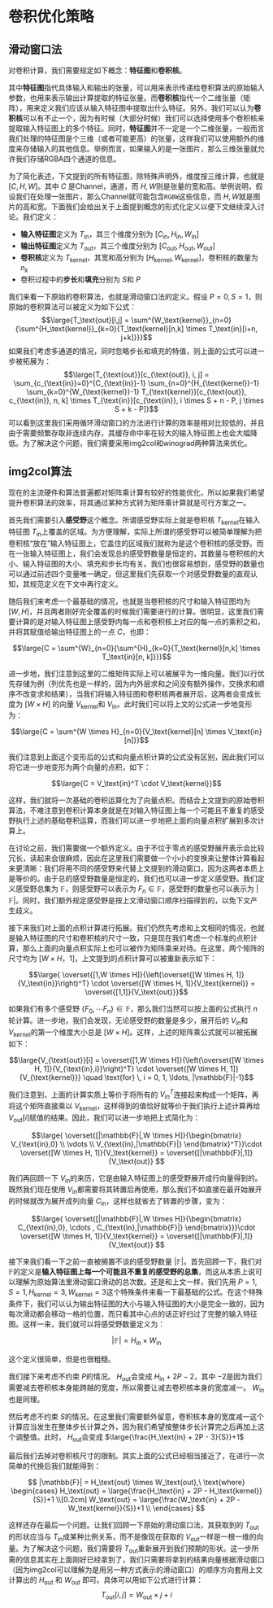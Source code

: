 # 卷积优化策略
## 滑动窗口法
对卷积计算，我们需要规定如下概念：**特征图**和**卷积核**。

其中**特征图**指代具体输入和输出的张量，可以用来表示传递给卷积算法的原始输入参数，也用来表示输出计算提取的特征张量。而**卷积核**指代一个二维张量（矩阵），用来定义我们应该从输入特征图中提取出什么特征。另外，我们可以认为**卷积核**可以有不止一个，因为有时候（大部分时候）我们可以选择使用多个卷积核来提取输入特征图上的多个特征。同时，**特征图**并不一定是一个二维张量，一般而言我们处理的特征图是个三维（或者可能更高）的张量，这样我们可以使用额外的维度来存储输入的其他信息。举例而言，如果输入的是一张图片，那么三维张量就允许我们存储RGBA四个通道的信息。

为了简化表述，下文提到的所有特征图，除特殊声明外，维度按三维计算，也就是 $[C, H, W]$。其中 $C$ 是Channel，通道，而 $H,W$则是张量的宽和高。举例说明，假设我们在处理一张图片，那么Channel就可能包含`RGBW`这些信息，而 $H,W$就是图片的高和宽。下面我们会给出关于上面提到概念的形式化定义以便下文继续深入讨论。我们定义：
- **输入特征图**定义为 $T_\text{in}$，其三个维度分别为 $[C_\text{in}, H_\text{in}, W_\text{in}]$
- **输出特征图**定义为 $T_\text{out}$，其三个维度分别为 $[C_\text{out}, H_\text{out}, W_\text{out}]$
- **卷积核**定义为 $T_\text{kernel}$，其宽和高分别为 $[H_\text{kernel}, W_\text{kernel}]$，卷积核的数量为 $n_k$
- 卷积过程中的**步长**和**填充**分别为 $S$和 $P$

我们来看一下原始的卷积算法，也就是滑动窗口法的定义。假设 $P=0,S=1$，则原始的卷积算法可以被定义为如下公式：
$$\large{T_\text{out}[i,j] = \sum^{W_\text{kernel}}_{n=0}{\sum^{H_\text{kernel}}_{k=0}{T_\text{kernel}[n,k] \times T_\text{in}[i+n, j+k]}}}$$
如果我们考虑多通道的情况，同时忽略步长和填充的特值，则上面的公式可以进一步被拓展为：
$$\large{T_{\text{out}}[c_{\text{out}}, i, j] = \sum_{c_{\text{in}}=0}^{C_{\text{in}}-1} \sum_{n=0}^{H_{\text{kernel}}-1} \sum_{k=0}^{W_{\text{kernel}}-1} T_{\text{kernel}}[c_{\text{out}}, c_{\text{in}}, n, k] \times T_{\text{in}}[c_{\text{in}}, i \times S + n - P, j \times S + k - P]}$$
可以看到这里我们采用循环滑动窗口的方法进行计算的效率是相对比较低的，并且由于需要频繁存取非连续内存，其缓存命中率在较大的输入特征图上也会大幅降低。为了解决这个问题，我们需要采用img2col和winograd两种算法来优化。

## img2col算法
现在的主流硬件和算法普遍都对矩阵乘计算有较好的性能优化，所以如果我们希望提升卷积算法的效率，将其通过某种方式转为矩阵乘计算就是可行方案之一。

首先我们需要引入**感受野**这个概念。所谓感受野实际上就是卷积核 $T_\text{kernel}$在输入特征图 $T_\text{in}$上覆盖的区域。为方便理解，实际上所谓的感受野可以被简单理解为把卷积核“放在”输入特征图上，它盖住的区域我们就称为是这个卷积核的感受野。而在一张输入特征图上，我们会发现总的感受野数量是恒定的，其数量与卷积核的大小、输入特征图的大小、填充和步长均有关。我们也很容易想到，感受野的数量也可以通过前述四个变量唯一确定，但这里我们先获取一个对感受野数量的直观认知，其规范定义在下文中再行定义。

随后我们来考虑一个最基础的情况，也就是当卷积核的尺寸和输入特征图均为 $[W,H]$，并且两者刚好完全覆盖的时候我们需要进行的计算。很明显，这里我们需要计算的是对输入特征图上感受野内每一点和卷积核上对应的每一点的乘积之和，并将其赋值给输出特征图上的一点 $C$，也即：

$$\large{C = \sum^{W}_{n=0}{\sum^{H}_{k=0}{T_\text{kernel}[n,k] \times T_\text{in}[n, k]}}}$$

进一步地，我们注意到这里的二维矩阵实际上可以被展平为一维向量。我们以行优先存储为例（列优先也是一样的，因为内外层求和之间没有额外操作，交换求和顺序不改变求和结果），当我们将输入特征图和卷积核两者展开后，这两者会变成长度为 $[W \times H]$ 的向量 $V_\text{kernel}$和 $V_\text{in}$。此时我们可以将上文的公式进一步地变形为：

$$\large{C = \sum^{W \times H}_{n=0}{V_\text{kernel}[n] \times V_\text{in}[n]}}$$

我们注意到上面这个变形后的公式和向量点积计算的公式没有区别，因此我们可以将它进一步地变形为两个向量的点积，如下：

$$\large{C = V_\text{in}^T \cdot V_\text{kernel}}$$

这样，我们就将一次基础的卷积运算化为了向量点积。而结合上文提到的原始卷积算法，不难注意到卷积计算本身就是在对输入特征图上每一个可能且不重复的感受野执行上述的基础卷积运算，而我们可以进一步地把上面的向量点积扩展到多次计算上。

在讨论之前，我们需要做一个额外定义。由于不位于零点的感受野展开表示会比较冗长，读起来会很麻烦，因此在这里我们需要做一个小小的变换来让整体计算看起来更清晰：我们将用不同的感受野来代替上文提到的滑动窗口，因为这两者本质上是等价的。由于总的感受野数量是恒定的，我们也可以进一步定义感受野。我们定义感受野总集为  $\mathbb{F}$，则感受野可以表示为 $F_n \in \mathbb{F}$，感受野的数量也可以表示为 $|\mathbb{F}|$。同时，我们额外规定感受野是按上文滑动窗口顺序扫描得到的，以免下文产生歧义。

接下来我们对上面的点积计算进行拓展。我们仍然先考虑和上文相同的情况，也就是输入特征图的尺寸和卷积核的尺寸一致，只是现在我们考虑一个标准的点积计算，那么上面的向量点积实际上也可以被作为矩阵乘来对待。在这里，两个矩阵的尺寸均为 $[W \times H，1]$，上文提到的点积计算可以被重新表示如下：

$$\large{ \overset{[1,W \times H]}{\left(\overset{[W \times H, 1]}{V_\text{in}}\right)^T} \cdot \overset{[W \times H, 1]}{V_\text{kernel}} = \overset{[1,1]}{V_\text{out}}}$$

如果我们有多个感受野 $\{F_0, \cdots F_n\}\in \mathbb{F}$，那么我们当然可以按上面的公式执行 $n$轮计算。进一步地，我们会发现，无论感受野的数量是多少，展开后的 $V_\text{in}$和 $V_\text{kernel}$的第一个维度大小总是 $[W \times H]$。这样，上述的矩阵乘公式就可以被拓展如下：

$$\large{V_{\text{out}}[i] = \overset{[1,W \times H]}{\left(\overset{[W \times H, 1]}{V_{\text{in},i}}\right)^T} \cdot \overset{[W \times H, 1]}{V_{\text{kernel}}} \quad \text{for} \, i = 0, 1, \ldots, |\mathbb{F}|-1}$$

我们注意到，上面的计算实质上等价于将所有的 $V_\text{in}^T$连接起来构成一个矩阵，再将这个矩阵直接乘以 $V_\text{kernel}$，这样得到的值恰好就等价于我们执行上述计算再给 $V_\text{out}[i]$赋值的结果。因此，我们可以进一步地把上式简化为：

$$\large{
\overset{[|\mathbb{F}|,W \times H]}{\begin{bmatrix}
V_{\text{in},0} \\
\vdots \\
V_{\text{in},|\mathbb{F}|}
\end{bmatrix}^T}}\cdot \overset{[W \times H, 1]}{V_\text{kernel}} = \overset{[|\mathbb{F}|,1]}{V_\text{out}}
$$

我们再回顾一下 $V_{\text{in}}$的来历，它是由输入特征图上的感受野展开成行向量得到的。既然我们现在使用 $V_{\text{in}}$都需要将其转置后再使用，那么我们不如直接在最开始展开的时候就改为展开成列向量 $C_{\text{in}}$，这样也就省去了转置的步骤，变为：

$$\large{
\overset{[|\mathbb{F}|,W \times H]}{\begin{bmatrix}
C_{\text{in},0}, \cdots , C_{\text{in},|\mathbb{F}|}
\end{bmatrix}}}\cdot \overset{[W \times H, 1]}{V_\text{kernel}} = \overset{[|\mathbb{F}|,1]}{V_\text{out}}
$$

接下来我们看一下之前一直被搁置不谈的感受野数量 $|\mathbb{F}|$。首先回顾一下，我们对 $\mathbb{F}$的定义是**输入特征图上每一个可能且不重复的感受野的总集**，而这从本质上说可以理解为原始算法里滑动窗口滑动的总次数。还是和上文一样，我们先用 $P=1,S=1,H_\text{kernel}=3, W_\text{kernel}=3$这个特殊条件来看一下最基础的公式。在这个特殊条件下，我们可以认为输出特征图的大小与输入特征图的大小是完全一致的，因为每次滑动都会移动一格的位置，而只看其中心点的话正好扫过了完整的输入特征图。这样一来，我们就可以将感受野数量定义为：

$$|\mathbb{F}| = H_\text{in} \times W_\text{in}$$

这个定义很简单，但是也很粗糙。

我们接下来考虑不约束 $P$的情况。 $H_\text{out}$会变成 $H_\text{in} + 2P - 2$，其中 $-2$是因为我们需要减去卷积核本身能跨越的宽度，所以需要让减去卷积核本身的宽度减一。 $W_\text{in}$也是同理。

然后考虑不约束 $S$的情况。在这里我们需要额外留意，卷积核本身的宽度减一这个计算应当发生在整体步长计算之外，因为我们希望按整体步长计算完之后再加上这个调整值。此时， $H_\text{out}$会变成 $\large{\frac{H_\text{in} + 2P - 3}{S}}+1$

最后我们去掉对卷积核尺寸的限制。其实上面的公式已经相当接近了，在进行一次简单的代换后我们就能得到：

$$
|\mathbb{F}| = H_\text{out} \times W_\text{out},\ \text{where}
\begin{cases}
H_\text{out} = \large{\frac{H_\text{in} + 2P - H_\text{kernel}}{S}}+1 \\[0.2cm]
W_\text{out} = \large{\frac{W_\text{in} + 2P - W_\text{kernel}}{S}}+1 \\
\end{cases}
$$

这样还存在最后一个问题。让我们回顾一下原始的滑动窗口法，其获取到的 $T_\text{out}$的形状应当与 $T_\text{in}$成某种比例关系，而不是像现在获取的 $V_\text{out}$一样是一根一维的向量。为了解决这个问题，我们需要将 $T_\text{out}$重新展开到我们预期的形状。这一步所需的信息其实在上面刚好已经拿到了，我们只需要将拿到的结果向量根据滑动窗口（因为img2col可以理解为是用另一种方式表示的滑动窗口）的顺序方向套用上文计算出的 $H_\text{out}$ 和 $W_\text{out}$ 即可。具体可以用如下公式进行计算：
$$T_\text{out}[i,j] = W_\text{out} \times j + i$$